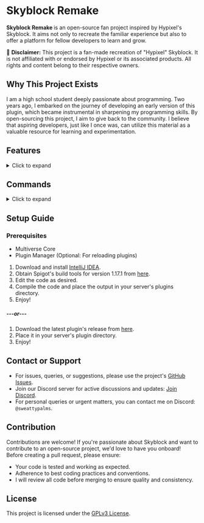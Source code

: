 # Skyblock Remake

<b>Skyblock Remake </b> is an open-source fan project inspired by Hypixel's Skyblock. It aims not only to recreate the familiar experience but also to offer a platform for fellow developers to learn and grow.

🚨 **Disclaimer:** This project is a fan-made recreation of "Hypixel" Skyblock. It is not affiliated with or endorsed by Hypixel or its associated products. All rights and content belong to their respective owners.

## Why This Project Exists

I am a high school student deeply passionate about programming. Two years ago, I embarked on the journey of developing an early version of this plugin, which became instrumental in sharpening my programming skills. By open-sourcing this project, I aim to give back to the community. I believe that aspiring developers, just like I once was, can utilize this material as a valuable resource for learning and experimentation.

## Features

<details>
<summary>Click to expand</summary>

### Player Features

-   **Stats System:** Complete stat system.
-   **Slayers (W.I.P):** Start quests and defeat bosses.
-   **Skills (W.I.P):** Progress and develop your player skills.
-   **Items System:** Dynamic system for in-game items.
-   **Regions:** Explore different areas and regions.
-   **Scoreboard (W.I.P):** See objectives, your balance and quests.
-   **Mobs System:** Engage with various in-game creatures.
-   **Ender Dragon Fight:** Battle the mighty Ender Dragon! Altar system with Custom Dragon Pathfinding + Dragon egg animation.

### Developer Features
<details>
<summary>Features with Code examples</summary>


-   **Annotation-Based Command System:** Efficiently handle and manage in-game commands.
```java
@Command(name = "example", description = "Example command", op = true)  
public void exampleCommand(Player player, String[] args) {  
  player.sendMessage(ChatColor.RED + "This is an example command!");  
    player.sendMessage(ChatColor.YELLOW + Strings.join(args, " "));  
}  
	  
@TabCompleter(command = "example")  
public List<String> exampleTabCompleter(Player player, String[] args) {  
  return List.of("example", "example2");  
}
```
-   **Hologram System:** Create both static and dynamic holograms with ease.
```java
Hologram hologram = new Hologram(  
		"Example Text",  
		new Location(Bukkit.getWorld("world"), 0, 100,0)  
);	
```
-   **Event-Based System:** Harness the power of events for versatile gameplay elements.
```java
@EventHandler  
public void onXpGain(SkyblockXpEvent event){  
	String name = event.getSkyblockPlayer().getPlayer().getName();  
	System.out.println(name + " gained " + event.getXp());  
}
```
-   **Particle Helpers:** Enhance visual elements with particle effects.
```java
Player player = ...;
// f (0.1) =>  Starting radius for the spiral.
// delta (1.5) =>  Max radius for the spiral
MathHelper.spiralParticles(player, 0.1, 1.5, Particle.FLAME);
```
-   **Auto Initializing:** Automatic setup for various modules including mobs, items, commands, and listeners.
-   **OOP-Based Systems:** Object-Oriented Programming based systems for items, mobs, and UIs.
```java
	/* Example Item */
public class LightningChestplate extends SkyblockItem implements IHasAbility, IDyedArmor {  
	public static final String ID = "lightning_chestplate";  
	private static final Map<Stats, Double> stats = new HashMap<>(Map.of(  
		Stats.HEALTH, 30d  
	));  
  
    public LightningChestplate() {  
		super(  
			ID,  
			"Lightning Armor Chestplate",  
			Material.LEATHER_CHESTPLATE,  
			null,  // Static lore
			stats,  
			Rarity.SPECIAL,  
			SkyblockItemType.CHESTPLATE  
		);  
    }  
  
	@Override  
	public List<Ability> getAbilities() {  
		return List.of(AbilityManager.LIGHTNING_ARMOR_ABILITY);  
	}  
  
	@Override  
	public String getHexColor() {  
		return "FFFF00";  
	}  
}
```
-   **UI System:** Robust UI system with callback features for clickable items and static GUIs.
```java
public class TestGUI extends BaseGUI {
	private static final int SIZE = 6 * 9; // 6 rows of 9 slots

	public TestGUI() {
		super(SIZE, "Test GUI");
	}

	@Override
	public void initializeItems(Player player){
		this.fillBorder(BorderType.ALL); // All around border
		ItemStack testItem = new ItemStack(Material.DIAMOND_SWORD);
		this.setItemAt(3, 4, testItem); // At (3,4)
		this.setNextItem(testItem); // Next available slot
	}
}
	
```
</details>

</details>

## Commands

<details>
<summary>Click to expand</summary>

### Admin Commands

-   `/mob <id>`
-   `/sitem <id>`
-   `/stat <stat_id> <amt>`
-   `/upgrade`
-   `/slayer_id`
-   `/?cancel_slayer`
-   `/sbrl`

### Player Commands

-   `/?slayer_gui`
-   `/hub`
-   `/test`

### Utils Commands

-   `/gms`
-   `/gmc`
-   `/gmss`
-   `/fix_inventory`

</details>


## Setup Guide

### Prerequisites

-   Multiverse Core
-   Plugin Manager (Optional: For reloading plugins)

1.  Download and install [IntelliJ IDEA](https://www.jetbrains.com/idea/download).
2.  Obtain Spigot's build tools for version 1.17.1 from [here](https://www.spigotmc.org/wiki/buildtools/).
3.  Edit the code as desired.
4.  Compile the code and place the output in your server's plugins directory.
5. Enjoy!
##### ---or---
1. Download the latest plugin's release from [here](https://github.com/Sweattypalms/skyblock-remake/releases/).
2. Place it in your server's plugin directory.
3. Enjoy!


## Contact or Support

-   For issues, queries, or suggestions, please use the project's [GitHub Issues](https://github.com/Sweattypalms/skyblock-remake/issues).
-   Join our Discord server for active discussions and updates: [Join Discord](https://discord.gg/Ew4u4TRbQ6).
-   For personal queries or urgent matters, you can contact me on Discord: `@sweattypalms`.

## Contribution

Contributions are welcome! If you're passionate about Skyblock and want to contribute to an open-source project, we'd love to have you onboard! Before creating a pull request, please ensure:

-   Your code is tested and working as expected.
-   Adherence to best coding practices and conventions.
-   I will review all code before merging to ensure quality and consistency.


## License

This project is licensed under the [GPLv3 License](LICENSE).
